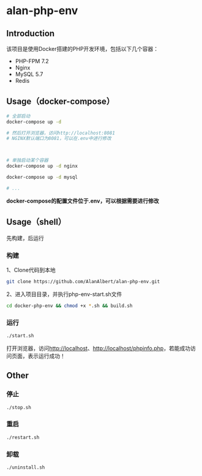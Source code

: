 # alan-php-env

## Introduction

该项目是使用Docker搭建的PHP开发环境，包括以下几个容器：

* PHP-FPM 7.2
* Nginx
* MySQL 5.7
* Redis

## Usage（docker-compose）

```sh
# 全部启动
docker-compose up -d 

# 然后打开浏览器，访问http://localhost:8081
# NGINX默认端口为8081，可以在.env中进行修改



# 单独启动某个容器
docker-compose up -d nginx

docker-compose up -d mysql

# ...
```

**docker-compose的配置文件位于.env，可以根据需要进行修改**

## Usage（shell）

先构建，后运行

### 构建

1、Clone代码到本地

```sh
git clone https://github.com/AlanAlbert/alan-php-env.git
```

2、进入项目目录，并执行php-env-start.sh文件

```sh
cd docker-php-env && chmod +x *.sh && build.sh
```

### 运行

```sh
./start.sh
```

打开浏览器，访问[http://localhost](http://localhost)、[http://localhost/phpinfo.php](http://localhost/phpinfo.php)，若能成功访问页面，表示运行成功！

## Other

### 停止

```sh
./stop.sh
```

### 重启

```sh
./restart.sh
```

### 卸载

```sh
./uninstall.sh
```
